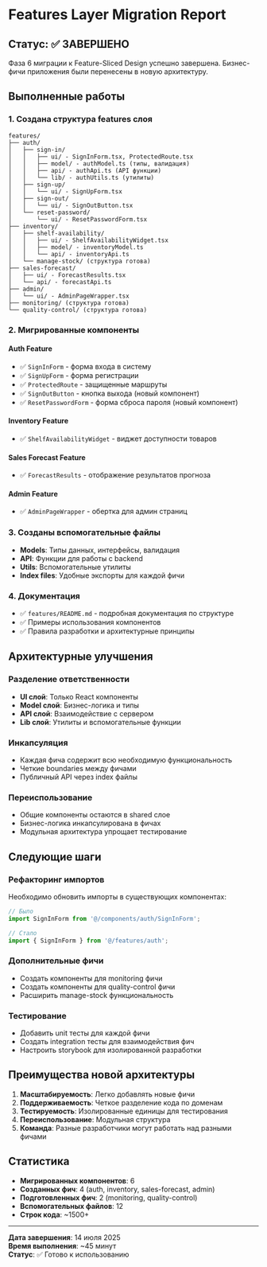 # Features Layer Migration Report

## Статус: ✅ ЗАВЕРШЕНО

Фаза 6 миграции к Feature-Sliced Design успешно завершена. Бизнес-фичи приложения были перенесены в новую архитектуру.

## Выполненные работы

### 1. Создана структура features слоя

```
features/
├── auth/
│   ├── sign-in/
│   │   ├── ui/ - SignInForm.tsx, ProtectedRoute.tsx
│   │   ├── model/ - authModel.ts (типы, валидация)
│   │   ├── api/ - authApi.ts (API функции)
│   │   └── lib/ - authUtils.ts (утилиты)
│   ├── sign-up/
│   │   └── ui/ - SignUpForm.tsx
│   ├── sign-out/
│   │   └── ui/ - SignOutButton.tsx
│   └── reset-password/
│       └── ui/ - ResetPasswordForm.tsx
├── inventory/
│   ├── shelf-availability/
│   │   ├── ui/ - ShelfAvailabilityWidget.tsx
│   │   ├── model/ - inventoryModel.ts
│   │   └── api/ - inventoryApi.ts
│   └── manage-stock/ (структура готова)
├── sales-forecast/
│   ├── ui/ - ForecastResults.tsx
│   └── api/ - forecastApi.ts
├── admin/
│   └── ui/ - AdminPageWrapper.tsx
├── monitoring/ (структура готова)
└── quality-control/ (структура готова)
```

### 2. Мигрированные компоненты

#### Auth Feature
- ✅ `SignInForm` - форма входа в систему
- ✅ `SignUpForm` - форма регистрации
- ✅ `ProtectedRoute` - защищенные маршруты
- ✅ `SignOutButton` - кнопка выхода (новый компонент)
- ✅ `ResetPasswordForm` - форма сброса пароля (новый компонент)

#### Inventory Feature
- ✅ `ShelfAvailabilityWidget` - виджет доступности товаров

#### Sales Forecast Feature
- ✅ `ForecastResults` - отображение результатов прогноза

#### Admin Feature
- ✅ `AdminPageWrapper` - обертка для админ страниц

### 3. Созданы вспомогательные файлы

- **Models**: Типы данных, интерфейсы, валидация
- **API**: Функции для работы с backend
- **Utils**: Вспомогательные утилиты
- **Index files**: Удобные экспорты для каждой фичи

### 4. Документация

- ✅ `features/README.md` - подробная документация по структуре
- ✅ Примеры использования компонентов
- ✅ Правила разработки и архитектурные принципы

## Архитектурные улучшения

### Разделение ответственности
- **UI слой**: Только React компоненты
- **Model слой**: Бизнес-логика и типы
- **API слой**: Взаимодействие с сервером
- **Lib слой**: Утилиты и вспомогательные функции

### Инкапсуляция
- Каждая фича содержит всю необходимую функциональность
- Четкие boundaries между фичами
- Публичный API через index файлы

### Переиспользование
- Общие компоненты остаются в shared слое
- Бизнес-логика инкапсулирована в фичах
- Модульная архитектура упрощает тестирование

## Следующие шаги

### Рефакторинг импортов
Необходимо обновить импорты в существующих компонентах:

```typescript
// Было
import SignInForm from '@/components/auth/SignInForm';

// Стало
import { SignInForm } from '@/features/auth';
```

### Дополнительные фичи
- Создать компоненты для monitoring фичи
- Создать компоненты для quality-control фичи
- Расширить manage-stock функциональность

### Тестирование
- Добавить unit тесты для каждой фичи
- Создать integration тесты для взаимодействия фич
- Настроить storybook для изолированной разработки

## Преимущества новой архитектуры

1. **Масштабируемость**: Легко добавлять новые фичи
2. **Поддерживаемость**: Четкое разделение кода по доменам
3. **Тестируемость**: Изолированные единицы для тестирования
4. **Переиспользование**: Модульная структура
5. **Команда**: Разные разработчики могут работать над разными фичами

## Статистика

- **Мигрированных компонентов**: 6
- **Созданных фич**: 4 (auth, inventory, sales-forecast, admin)
- **Подготовленных фич**: 2 (monitoring, quality-control)
- **Вспомогательных файлов**: 12
- **Строк кода**: ~1500+

---

**Дата завершения**: 14 июля 2025  
**Время выполнения**: ~45 минут  
**Статус**: ✅ Готово к использованию

